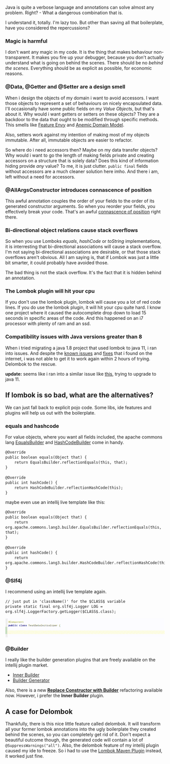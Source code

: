 Java is quite a verbose language and annotations can solve almost any problem.
Right? - What a dangerous combination that is. 

I understand it, totally. I'm lazy too.
But other than saving all that boilerplate, have you considered the repercussions?

### Magic is harmful
I don't want any magic in my code. 
It is the thing that makes behaviour non-transparent.
It makes you fire up your debugger, because you don't actually understand what is going on behind the scenes.
There should be no _behind the scenes_.
Everything should be as explicit as possible, for economic reasons.

### @Data, @Getter and @Setter are a design smell
When i design the objects of my domain i want to avoid accessors.
I want those objects to represent a set of behaviours on nicely encapsulated data. 
I'll occasionally have some public fields on my _Value Objects_, but that's about it. 
Why would i want getters or setters on these objects? They are a backdoor to the data that ought to be modified through specific methods. 
This smells like [Feature Envy](https://refactoring.guru/smells/feature-envy) and [Anemic Domain Model](https://martinfowler.com/bliki/AnemicDomainModel.html).

Also, setters work against my intention of making most of my objects immutable.
After all, immutable objects are easier to refactor.

So where do i need accessors then?
Maybe on my data transfer objects?
Why would i want to go the length of making fields private and creating accessors on a structure that is solely data?
Does this kind of information hiding provide _any_ value? To me, it is just clutter.
`public final` fields without accessors are a much cleaner solution here imho.
And there i am, left without a need for accessors.

### @AllArgsConstructor introduces connascence of position
This awful annotation couples the order of your fields to the order of its generated constructor arguments.
So when you reorder your fields, you effectively break your code.
That's an awful [connascence of position](https://en.wikipedia.org/wiki/Connascence#Connascence_of_Position_(CoP)) right there. 

### Bi-directional object relations cause stack overflows 
So when you use Lomboks _equals_, _hashCode_ or _toString_ implementations, it is interresting that bi-directional associations will cause a stack overflow.
I'm not saying bi-directional associations are desirable, or that those stack overflows aren't obvious.
All I am saying is, that if Lombok was just a little bit smarter, it could probably have avoided those. 

The bad thing is not the stack overflow. It's the fact that it is hidden behind an annotation.

### The Lombok plugin will hit your cpu
If you don't use the lombok plugin, lombok will cause you a lot of red code lines.
If you do use the lombok plugin, it will hit your cpu quite hard.
I know one project where it caused the autocomplete drop down to load 15 seconds in specific areas of the code.
And this happened on an i7 processor with plenty of ram and an ssd. 

### Compatibility issues with Java versions greater than 8 
When i tried migrating a java 1.8 project that used lombok to java 11, i ran into issues.
And despite the [known issues](https://stackoverflow.com/questions/53866929/unable-to-use-lombok-with-java-11) and [fixes](https://github.com/rzwitserloot/lombok/issues/1723) that i found on the internet, i was not able to get it to work again within 2 hours of trying.
Delombok to the rescue. 

__update:__ seems like i ran into a similar issue like [this](https://github.com/rzwitserloot/lombok/issues/1723), trying to upgrade to java 11. 


## If lombok is so bad, what are the alternatives?
We can just fall back to explicit pojo code. Some libs, ide features and plugins will help us out with the boilerplate. 

### equals and hashcode
For value objects, where you want all fields included, the apache commons lang [EqualsBuilder](http://commons.apache.org/proper/commons-lang/apidocs/org/apache/commons/lang3/builder/EqualsBuilder.html) and [HashCodeBuilder](http://commons.apache.org/proper/commons-lang/apidocs/org/apache/commons/lang3/builder/HashCodeBuilder.html) come in handy.
```
@Override
public boolean equals(Object that) {
    return EqualsBuilder.reflectionEquals(this, that);
}
 
@Override
public int hashCode() {
    return HashCodeBuilder.reflectionHashCode(this);
}
```

maybe even use an intellij live template like this:
```
@Override
public boolean equals(Object that) {
    return org.apache.commons.lang3.builder.EqualsBuilder.reflectionEquals(this, that);
}

@Override
public int hashCode() {
    return org.apache.commons.lang3.builder.HashCodeBuilder.reflectionHashCode(this);
}
```

### @Slf4j
I recommend using an intellij live template again.
```
// just put in 'className()' for the $CLASS$ variable
private static final org.slf4j.Logger LOG = org.slf4j.LoggerFactory.getLogger($CLASS$.class);
```

![Logger via live template](/assets/img/log_live_template.gif)

### @Builder
I really like the builder generation plugins that are freely available on the intellij plugin market.

- [Inner Builder](https://plugins.jetbrains.com/plugin/7354-innerbuilder)
- [Builder Generator](https://plugins.jetbrains.com/plugin/6585-builder-generator)

Also, there is a new [__Replace Constructor with Builder__](https://www.jetbrains.com/help/idea/replace-constructor-with-builder.html) refactoring available now.
However, i prefer the __Inner Builder__ plugin.

## A case for Delombok
Thankfully, there is this nice little feature called delombok.
It will transform all your former lombok annotations into the ugly boilerplate they created behind the scenes,
so you can completely get rid of it.
Don't expect a beautiful outcome though, the generated code will contain a lot of `@SuppressWarnings("all")`.
Also, the delombok feature of my intellij plugin caused my ide to freeze.
So i had to use the [Lombok Maven Plugin](http://anthonywhitford.com/lombok.maven/lombok-maven-plugin/usage.html) instead, it worked just fine.